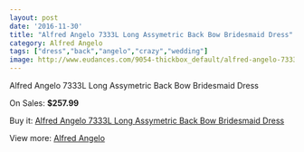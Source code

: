 ```yaml
---
layout: post
date: '2016-11-30'
title: "Alfred Angelo 7333L Long Assymetric Back Bow Bridesmaid Dress"
category: Alfred Angelo
tags: ["dress","back","angelo","crazy","wedding"]
image: http://www.eudances.com/9054-thickbox_default/alfred-angelo-7333l-long-assymetric-back-bow-bridesmaid-dress.jpg
---
```

Alfred Angelo 7333L Long Assymetric Back Bow Bridesmaid Dress

On Sales: **$257.99**
<a href="https://www.eudances.com/en/alfred-angelo/3044-alfred-angelo-7333l-long-assymetric-back-bow-bridesmaid-dress.html"><amp-img layout="responsive" width="600" height="600" src="//www.eudances.com/9054-thickbox_default/alfred-angelo-7333l-long-assymetric-back-bow-bridesmaid-dress.jpg" alt="Alfred Angelo 7333L Long Assymetric Back Bow Bridesmaid Dress 0" /></a>
<a href="https://www.eudances.com/en/alfred-angelo/3044-alfred-angelo-7333l-long-assymetric-back-bow-bridesmaid-dress.html"><amp-img layout="responsive" width="600" height="600" src="//www.eudances.com/9055-thickbox_default/alfred-angelo-7333l-long-assymetric-back-bow-bridesmaid-dress.jpg" alt="Alfred Angelo 7333L Long Assymetric Back Bow Bridesmaid Dress 1" /></a>
<a href="https://www.eudances.com/en/alfred-angelo/3044-alfred-angelo-7333l-long-assymetric-back-bow-bridesmaid-dress.html"><amp-img layout="responsive" width="600" height="600" src="//www.eudances.com/9056-thickbox_default/alfred-angelo-7333l-long-assymetric-back-bow-bridesmaid-dress.jpg" alt="Alfred Angelo 7333L Long Assymetric Back Bow Bridesmaid Dress 2" /></a>
<a href="https://www.eudances.com/en/alfred-angelo/3044-alfred-angelo-7333l-long-assymetric-back-bow-bridesmaid-dress.html"><amp-img layout="responsive" width="600" height="600" src="//www.eudances.com/9057-thickbox_default/alfred-angelo-7333l-long-assymetric-back-bow-bridesmaid-dress.jpg" alt="Alfred Angelo 7333L Long Assymetric Back Bow Bridesmaid Dress 3" /></a>

Buy it: [Alfred Angelo 7333L Long Assymetric Back Bow Bridesmaid Dress](https://www.eudances.com/en/alfred-angelo/3044-alfred-angelo-7333l-long-assymetric-back-bow-bridesmaid-dress.html "Alfred Angelo 7333L Long Assymetric Back Bow Bridesmaid Dress")

View more: [Alfred Angelo](https://www.eudances.com/en/51-alfred-angelo "Alfred Angelo")